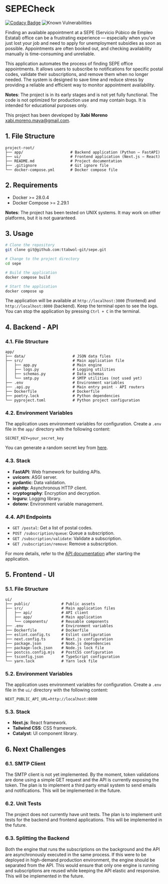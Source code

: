 # SEPECheck
[![Codacy Badge](https://app.codacy.com/project/badge/Grade/160ab9d6850840388dc3f2798c7220db)](https://app.codacy.com/gh/ttabwol-git/sepe/dashboard)
![Known Vulnerabilities](https://snyk.io/test/github/ttabwol-git/sepe/badge.svg)

Finding an available appointment at a SEPE (Servicio Púbico de Empleo Estatal) office can be a frustrating experience — especially when you’ve just lost your job and need to apply for unemployment subsidies as soon as possible. Appointments are often booked out, and checking availability manually is time-consuming and unreliable.

This application automates the process of finding SEPE office appointments. It allows users to subscribe to notifications for specific postal codes, validate their subscriptions, and remove them when no longer needed. The system is designed to save time and reduce stress by providing a reliable and efficient way to monitor appointment availability.

**Notes**: The project is in its early stages and is not yet fully functional. The code is not optimized for production use and may contain bugs. It is intended for educational purposes only.

This project has been developed by **Xabi Moreno** <xabi.moreno.maya@gmail.com>.

## 1. File Structure
```
project-root/
├── app/                     # Backend application (Python – FastAPI)
├── ui/                      # Frontend application (Next.js – React)
├── README.md                # Project documentation
├── .gitignore               # Git ignore file
└── docker-compose.yml       # Docker compose file
```

## 2. Requirements
- Docker >= 28.0.4
- Docker Compose >= 2.29.1

**Notes**: The project has been tested on UNIX systems. It may work on other platforms, but it is not guaranteed.

## 3. Usage
```bash
# Clone the repository
git clone git@github.com:ttabwol-git/sepe.git

# Change to the project directory
cd sepe

# Build the application
docker compose build

# Start the application
docker compose up
```
The application will be available at `http://localhost:3000` (frontend) and `http://localhost:8000` (backend). Keep the terminal open to see the logs. You can stop the application by pressing `Ctrl + C` in the terminal.

## 4. Backend - API
### 4.1. File Structure
```
app/
├── data/                     # JSON data files
├── src/                      # Main application file
│   ├── app.py                # Main engine
│   ├── logs.py               # Logging utilities
│   ├── schemas.py            # Data schemas
│   └── smtp.py               # SMTP utilities (not used yet)
├── .env                      # Environment variables
├── .api.py                   # Main entry point - API routers
├── Dockerfile                # Dockerfile
├── poetry.lock               # Python dependencies
└── pyproject.toml            # Python project configuration
```

### 4.2. Environment Variables
The application uses environment variables for configuration. Create a `.env` file in the `app/` directory with the following content:
```env
SECRET_KEY=your_secret_key
```
You can generate a random secret key from [here](https://fernetkeygen.com/).

### 4.3. Stack
- **FastAPI**: Web framework for building APIs.
- **uvicorn**: ASGI server.
- **pydantic**: Data validation.
- **aiohttp**: Asynchronous HTTP client.
- **cryptography**: Encryption and decryption.
- **loguru**: Logging library.
- **dotenv**: Environment variable management.

### 4.4. API Endpoints
- `GET /postal`: Get a list of postal codes.
- `POST /subscription/queue`: Queue a subscription.
- `GET /subscription/validate`: Validate a subscription.
- `GET /subscription/remove`: Remove a subscription. 

For more details, refer to the [API documentation](http://localhost:8000/docs) after starting the application.

## 5. Frontend - UI
### 5.1. File Structure
```
ui/
├── public/              # Public assets
├── src/                 # Main application files
│   ├── api/             # API client
│   ├── app/             # Main application
│   └── components/      # Reusable components
├── .env                 # Environment variables
├── Dockerfile           # Dockerfile
├── eslint.config.ts     # Eslint configuration
├── next.config.ts       # Next.js configuration
├── package.json         # Node.js dependencies
├── package-lock.json    # Node.js lock file
├── postcss.config.mjs   # PostCSS configuration
├── tsconfig.json        # TypeScript configuration
└── yarn.lock            # Yarn lock file
```

### 5.2. Environment Variables
The application uses environment variables for configuration. Create a `.env` file in the `ui/` directory with the following content:
```env
NEXT_PUBLIC_API_URL=http://localhost:8000
```

### 5.3. Stack
- **Next.js**: React framework.
- **Tailwind CSS**: CSS framework.
- **Catalyst**: UI component library.

## 6. Next Challenges

### 6.1. SMTP Client
The SMTP client is not yet implemented. By the moment, token validations are done using a simple GET request and the API is currently exposing the token. The plan is to implement a third party email system to send emails and notifications. This will be implemented in the future.

### 6.2. Unit Tests
The project does not currently have unit tests. The plan is to implement unit tests for the backend and frontend applications. This will be implemented in the future.

### 6.3. Splitting the Backend
Both the engine that runs the subscriptions on the background and the API are asynchronously executed in the same process. If this were to be deployed in high-demand production environment, the engine should be separated from the API. This would ensure that only one engine is running and subscriptions are reused while keeping the API elastic and responsive. This will be implemented in the future.